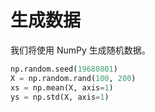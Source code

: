 # 生成数据

我们将使用 NumPy 生成随机数据。

```python
np.random.seed(19680801)
X = np.random.rand(100, 200)
xs = np.mean(X, axis=1)
ys = np.std(X, axis=1)
```
